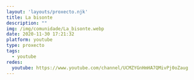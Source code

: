 ```yaml
---
layout: 'layouts/proxecto.njk'
title: La bisonte
description: ""
img: /img/comunidade/La_bisonte.webp
date: 2020-11-30 17:21:32
platform: youtube
type: proxecto
tags:
  - youtube
redes:
  youtube: https://www.youtube.com/channel/UCMZYGnHmHA7QMivPj0oZaug
---
```

